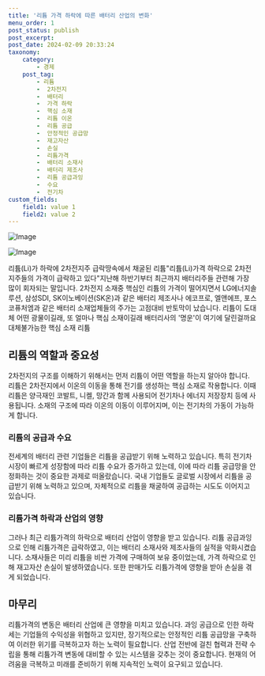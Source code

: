 ```yaml
---
title: '리튬 가격 하락에 따른 배터리 산업의 변화'
menu_order: 1
post_status: publish
post_excerpt: 
post_date: 2024-02-09 20:33:24
taxonomy:
    category:
        - 경제
    post_tag:
        - 리튬
        -  2차전지
        -  배터리
        -  가격 하락
        -  핵심 소재
        -  리튬 이온
        -  리튬 공급
        -  안정적인 공급망
        -  재고자산
        -  손실
        -  리튬가격
        -  배터리 소재사
        -  배터리 제조사
        -  리튬 공급과잉
        -  수요
        -  전기차
custom_fields:
    field1: value 1
    field2: value 2
---
```


![Image](https://imgnews.pstatic.net/image/015/2024/02/09/0004947020_001_20240209153601055.jpg?type=w647)

![Image](https://imgnews.pstatic.net/image/015/2024/02/09/0004947020_002_20240209153601088.jpg?type=w647)

리튬(Li)가 하락에 2차전지주 급락땅속에서 채굴된 리튬"리튬(Li)가격 하락으로 2차전지주들의 가격이 급락하고 있다"지난해 하반기부터 최근까지 배터리주들 관련해 가장 많이 회자되는 말입니다. 2차전지 소재중 핵심인 리튬의 가격이 떨어지면서 LG에너지솔루션, 삼성SDI, SK이노베이션(SK온)과 같은 배터리 제조사나 에코프로, 엘앤에프, 포스코퓨처엠과 같은 배터리 소재업체들의 주가는 고점대비 반토막이 났습니다. 리튬이 도대체 어떤 광물이길래, 또 얼마나 핵심 소재이길래 배터리사의 '명운'이 여기에 달린걸까요  대체불가능한 핵심 소재 리튬
## 리튬의 역할과 중요성
2차전지의 구조를 이해하기 위해서는 먼저 리튬이 어떤 역할을 하는지 알아야 합니다. 리튬은 2차전지에서 이온의 이동을 통해 전기를 생성하는 핵심 소재로 작용합니다. 이때 리튬은 양극재인 코발트, 니켈, 망간과 함께 사용되어 전기차나 에너지 저장장치 등에 사용됩니다. 소재의 구조에 따라 이온의 이동이 이루어지며, 이는 전기차의 가동이 가능하게 합니다.
### 리튬의 공급과 수요
전세계의 배터리 관련 기업들은 리튬을 공급받기 위해 노력하고 있습니다. 특히 전기차 시장이 빠르게 성장함에 따라 리튬 수요가 증가하고 있는데, 이에 따라 리튬 공급망을 안정화하는 것이 중요한 과제로 떠올랐습니다. 국내 기업들도 글로벌 시장에서 리튬을 공급받기 위해 노력하고 있으며, 자체적으로 리튬을 채굴하여 공급하는 시도도 이어지고 있습니다.
### 리튬가격 하락과 산업의 영향
그러나 최근 리튬가격의 하락으로 배터리 산업이 영향을 받고 있습니다. 리튬 공급과잉으로 인해 리튬가격은 급락하였고, 이는 배터리 소재사와 제조사들의 실적을 악화시켰습니다. 소재사들은 미리 리튬을 비싼 가격에 구매하여 보유 중이었는데, 가격 하락으로 인해 재고자산 손실이 발생하였습니다. 또한 판매가도 리튬가격에 영향을 받아 손실을 겪게 되었습니다.
## 마무리
리튬가격의 변동은 배터리 산업에 큰 영향을 미치고 있습니다. 과잉 공급으로 인한 하락세는 기업들의 수익성을 위협하고 있지만, 장기적으로는 안정적인 리튬 공급망을 구축하여 이러한 위기를 극복하고자 하는 노력이 필요합니다. 산업 전반에 걸친 협력과 전략 수립을 통해 리튬가격 변동에 대비할 수 있는 시스템을 갖추는 것이 중요합니다. 현재의 어려움을 극복하고 미래를 준비하기 위해 지속적인 노력이 요구되고 있습니다.
